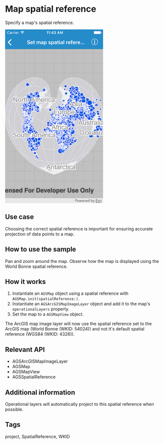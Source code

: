 # Map spatial reference

Specify a map's spatial reference.

![Image of map spatial reference](map-spatial-reference.png)

## Use case

Choosing the correct spatial reference is important for ensuring accurate projection of data points to a map.

## How to use the sample

Pan and zoom around the map. Observe how the map is displayed using the World Bonne spatial reference.

## How it works

1. Instantiate an `AGSMap` object using a spatial reference with `AGSMap.init(spatialReference:)`.
2. Instantiate an `AGSArcGISMapImageLayer` object and add it to the map's `operationalLayers` property.
3. Set the map to a `AGSMapView` object.

The ArcGIS map image layer will now use the spatial reference set to the ArcGIS map (World Bonne (WKID: 54024)) and not it's default spatial reference (WGS84 (WKID: 4326)).
 
## Relevant API

* AGSArcGISMapImageLayer
* AGSMap
* AGSMapView
* AGSSpatialReference

## Additional information

Operational layers will automatically project to this spatial reference when possible.

## Tags

project, SpatialReference, WKID
